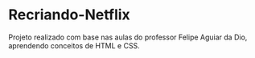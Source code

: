 # Recriando-Netflix

Projeto realizado com base nas aulas do professor Felipe Aguiar da Dio, aprendendo conceitos de HTML e CSS.
